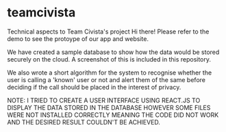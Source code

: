 # teamcivista
Technical aspects to Team Civista's project
Hi there!
Please refer to the demo to see the protoype of our app and website. 

We have created a sample database to show how the data would be stored securely on the cloud. 
A screenshot of this is included in this repository. 

We also wrote a short algorithm for the system to recognise whether the user is calling a 'known' user or not and alert them of the same before deciding if the call should be placed in the interest of privacy. 
   
NOTE: I TRIED TO CREATE A USER INTERFACE USING REACT.JS TO DISPLAY THE DATA STORED IN THE DATABASE HOWEVER SOME FILES WERE NOT INSTALLED CORRECTLY MEANING THE CODE DID NOT WORK AND THE DESIRED RESULT COULDN'T BE ACHIEVED. 
